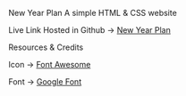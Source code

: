 New Year Plan
A simple HTML & CSS website

Live Link
Hosted in Github -> [New Year Plan ](https://sujan-ahammad.github.io/New-Plan-with-HTML-and-CSS/)

Resources & Credits

Icon -> [Font Awesome ](https://fontawesome.com/)

Font -> [Google Font ](https://fonts.google.com/)
